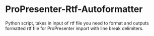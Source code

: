 # ProPresenter-Rtf-Autoformatter
Python script, takes in input of rtf file you need to format and outputs formatted rtf file for ProPresenter import with line break delimiters.
